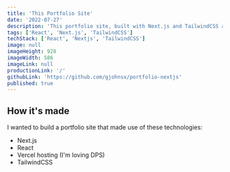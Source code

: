 ```yaml
---
title: 'This Portfolio Site'
date: '2022-07-27'
description: 'This portfolio site, built with Next.js and TailwindCSS and deployed with Vercel.'
tags: ['React', 'Next.js', 'TailwindCSS']
techStack: ['React', 'Nextjs', 'TailwindCSS']
image: null
imageHeight: 928
imageWidth: 586
imageLink: null
productionLink: '/'
githubLink: 'https://github.com/gjohnsx/portfolio-nextjs'
published: true
---
```


## How it's made
I wanted to build a portfolio site that made use of these technologies:
- Next.js
- React
- Vercel hosting (I'm loving DPS)
- TailwindCSS
